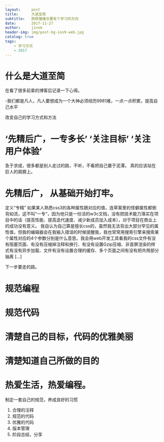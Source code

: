 ```yaml
---
layout:     post
title:      大道至简 
subtitle:   跌跌撞撞总要有个学习的方向
date:       2017-11-27
author:     jinxm
header-img: img/post-bg-ios9-web.jpg
catalog: true
tags:
    - 学习方式
    - 2017
---
```

# 什么是大道至简

在看了很多前辈的博客后记录一下心得。


-我们都是凡人，凡人要想成为一个大神必须经历9981难，一点一点积累，提高自己水平

改变自己的学习方式和方法
# ‘先精后广，一专多长’  ‘关注目标’ ‘关注用户体验’

急于求成，很多都是别人走过的路，不听，不看把自己置于泥潭。
真的应该站在巨人的肩膀上。

# 先精后广， 从基础开始打牢。
定义“专精”
如果某人熟悉css3的各种属性跟对应的值，连草案里的怪僻属性都倒背如流，这不叫“一专”，因为他只是一份活的w3c文档，没有把技术能力落实在项目中的话（提高性能、提高迭代速度、减少新成员加入成本），对于项目在商业上的成功没有意义。
我自认为自己算是擅长css的，虽然我无法背出大部分罕见的属性值，但我的编辑器会在我输入错误的时候提醒我，我也常常用搜索引擎来搜索某个属性对应的4个参数分别是什么意思。我会用web开发工具看我的css文件有没有阻塞页面、有没有压缩掉注释和换行、有没有设置Gzip压缩、非首屏渲染的样式有没有异步加载、文件有没有设置合理的缓存、多个页面之间有没有把共用部分抽离 […]


下一步要走的路。
# 规范编程 
# 规范代码
# 清楚自己的目标，代码的优雅美丽
# 清楚知道自己所做的目的
# 热爱生活，热爱编程。

制定一套自己的规范，养成良好的习惯
1. 合理的注释
2. 规范的代码
3. 优雅的代码
4. 版本管理
4. 阶段总结，分享
